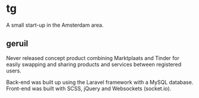 # tg

A small start-up in the Amsterdam area.

## geruil

Never released concept product combining Marktplaats and Tinder for easily swapping and sharing products and services
between registered users.

Back-end was built up using the Laravel framework with a MySQL database.
Front-end was built with SCSS, jQuery and Websockets (socket.io).

